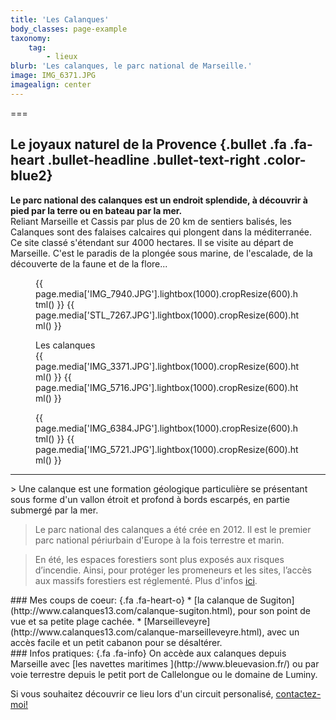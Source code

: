```yaml
---
title: 'Les Calanques'
body_classes: page-example
taxonomy:
    tag:
        - lieux
blurb: 'Les calanques, le parc national de Marseille.'
image: IMG_6371.JPG
imagealign: center
---
```


===

## Le joyaux naturel de la Provence {.bullet .fa .fa-heart .bullet-headline .bullet-text-right .color-blue2}
**Le parc national des calanques est un endroit splendide, à découvrir à pied par la terre ou en bateau par la mer.**  
Reliant Marseille et Cassis par plus de 20 km de sentiers balisés, les Calanques sont des falaises calcaires qui plongent dans la méditerranée. Ce site classé s'étendant sur 4000 hectares. Il se visite au départ de Marseille. C'est le paradis de la plongée sous marine, de l'escalade, de la découverte de la faune et de la flore...


<figure class="image-row row-50-50">
{{ page.media['IMG_7940.JPG'].lightbox(1000).cropResize(600).html() }}
{{ page.media['STL_7267.JPG'].lightbox(1000).cropResize(600).html() }}
</figure>

<figure class="image-row row-with-title row-20-50-30 width-100">
<figcaption class="bgcolor-blue2">Les calanques</figcaption>
{{ page.media['IMG_3371.JPG'].lightbox(1000).cropResize(600).html() }}
{{ page.media['IMG_5716.JPG'].lightbox(1000).cropResize(600).html() }}
</figure>

<figure class="image-row row-50-50 width-100">
{{ page.media['IMG_6384.JPG'].lightbox(1000).cropResize(600).html() }}
{{ page.media['IMG_5721.JPG'].lightbox(1000).cropResize(600).html() }}
</figure>

<hr class="bullet bullet-only-text fa fa-info color-blue2">
> Une calanque est une formation géologique particulière se présentant sous forme d'un vallon étroit et profond à bords escarpés, en partie submergé par la mer.

> Le parc national des calanques a été crée en 2012. Il est le premier parc national périurbain d'Europe à la fois terrestre et marin.

> En été, les espaces forestiers sont plus exposés aux risques d’incendie. Ainsi, pour protéger les promeneurs et les sites, l’accès aux massifs forestiers est réglementé. Plus d'infos [ici](http://www.calanques-parcnational.fr/fr/actualites/303-acces-aux-massifs-forestiers-pendant-la-periode-estivale).


<div class="cell cell-feature bgcolor-red3" markdown="1">
### Mes coups de coeur:   {.fa .fa-heart-o}
* [la calanque de Sugiton] (http://www.calanques13.com/calanque-sugiton.html), pour son point de vue et sa petite plage cachée.
* [Marseilleveyre](http://www.calanques13.com/calanque-marseilleveyre.html), avec un accès facile et un petit cabanon pour se désaltérer.
</div>

<div class="cell cell-info" markdown="1">
### Infos pratiques:   {.fa .fa-info}
On accède aux calanques depuis Marseille avec [les navettes maritimes ](http://www.bleuevasion.fr/) ou par voie terrestre depuis le petit port de Callelongue ou le domaine de Luminy.

Si vous souhaitez découvrir ce lieu lors d'un circuit personalisé, [contactez-moi!](http://toctoc.peacock.uberspace.de/fr/contact)
</div>
